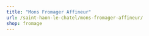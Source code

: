```yaml
---
title: "Mons Fromager Affineur"
url: /saint-haon-le-chatel/mons-fromager-affineur/
shop: fromage
---
```

